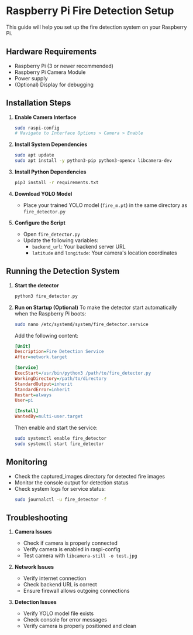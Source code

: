 # Raspberry Pi Fire Detection Setup

This guide will help you set up the fire detection system on your Raspberry Pi.

## Hardware Requirements
- Raspberry Pi (3 or newer recommended)
- Raspberry Pi Camera Module
- Power supply
- (Optional) Display for debugging

## Installation Steps

1. **Enable Camera Interface**
   ```bash
   sudo raspi-config
   # Navigate to Interface Options > Camera > Enable
   ```

2. **Install System Dependencies**
   ```bash
   sudo apt update
   sudo apt install -y python3-pip python3-opencv libcamera-dev
   ```

3. **Install Python Dependencies**
   ```bash
   pip3 install -r requirements.txt
   ```

4. **Download YOLO Model**
   - Place your trained YOLO model (`fire_m.pt`) in the same directory as `fire_detector.py`

5. **Configure the Script**
   - Open `fire_detector.py`
   - Update the following variables:
     - `backend_url`: Your backend server URL
     - `latitude` and `longitude`: Your camera's location coordinates

## Running the Detection System

1. **Start the detector**
   ```bash
   python3 fire_detector.py
   ```

2. **Run on Startup (Optional)**
   To make the detector start automatically when the Raspberry Pi boots:

   ```bash
   sudo nano /etc/systemd/system/fire_detector.service
   ```

   Add the following content:
   ```ini
   [Unit]
   Description=Fire Detection Service
   After=network.target

   [Service]
   ExecStart=/usr/bin/python3 /path/to/fire_detector.py
   WorkingDirectory=/path/to/directory
   StandardOutput=inherit
   StandardError=inherit
   Restart=always
   User=pi

   [Install]
   WantedBy=multi-user.target
   ```

   Then enable and start the service:
   ```bash
   sudo systemctl enable fire_detector
   sudo systemctl start fire_detector
   ```

## Monitoring

- Check the captured_images directory for detected fire images
- Monitor the console output for detection status
- Check system logs for service status:
  ```bash
  sudo journalctl -u fire_detector -f
  ```

## Troubleshooting

1. **Camera Issues**
   - Check if camera is properly connected
   - Verify camera is enabled in raspi-config
   - Test camera with `libcamera-still -o test.jpg`

2. **Network Issues**
   - Verify internet connection
   - Check backend URL is correct
   - Ensure firewall allows outgoing connections

3. **Detection Issues**
   - Verify YOLO model file exists
   - Check console for error messages
   - Verify camera is properly positioned and clean
